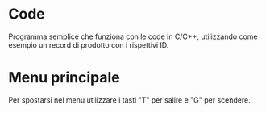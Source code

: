 # Code
Programma semplice che funziona con le code in C/C++, utilizzando come esempio un record di prodotto con i rispettivi ID.


# Menu principale
Per spostarsi nel menu utilizzare i tasti "T" per salire e "G" per scendere.
